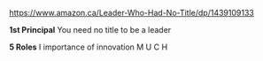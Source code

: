 https://www.amazon.ca/Leader-Who-Had-No-Title/dp/1439109133

**1st Principal**
You need no title to be a leader

**5 Roles**
I importance of innovation
M 
U
C
H
